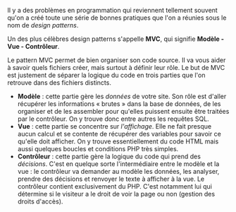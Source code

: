 Il y a des problèmes en programmation qui reviennent tellement souvent qu'on a créé toute une série de bonnes pratiques que l'on a réunies sous le nom de *design patterns*.
 
Un des plus célèbres design patterns s'appelle **MVC**, qui signifie **Modèle - Vue - Contrôleur**. 

Le pattern MVC permet de bien organiser son code source. Il va vous aider à savoir quels fichiers créer, mais surtout à définir leur rôle. Le but de MVC est justement de séparer la logique du code en trois parties que l'on retrouve dans des fichiers distincts.
 
 - **Modèle** : cette partie gère les *données* de votre site. Son rôle est d'aller récupérer les informations « brutes » dans la base de données, de les organiser et de les assembler pour qu'elles puissent ensuite être traitées par le contrôleur. On y trouve donc entre autres les requêtes SQL.
 - **Vue** : cette partie se concentre sur *l'affichage*. Elle ne fait presque aucun calcul et se contente de récupérer des variables pour savoir ce qu'elle doit afficher. On y trouve essentiellement du code HTML mais aussi quelques boucles et conditions PHP très simples.
 - **Contrôleur** : cette partie gère la logique du code qui prend des *décisions*. C'est en quelque sorte l'intermédiaire entre le modèle et la vue : le contrôleur va demander au modèle les données, les analyser, prendre des décisions et renvoyer le texte à afficher à la vue. Le contrôleur contient exclusivement du PHP. C'est notamment lui qui détermine si le visiteur a le droit de voir la page ou non (gestion des droits d'accès).